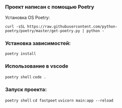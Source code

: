 ### Проект написан c помощью Poetry ###

Установка OS Poetry:

```curl -sSL https://raw.githubusercontent.com/python-poetry/poetry/master/get-poetry.py | python -```

### Установка зависимостей: ###

```poetry install```

### Использование в vscode ###
```poetry shell```
```code .```

### Запуск проекта: ###

```poetry shell```
```cd fastpoet```
```uvicorn main:app --reload```
